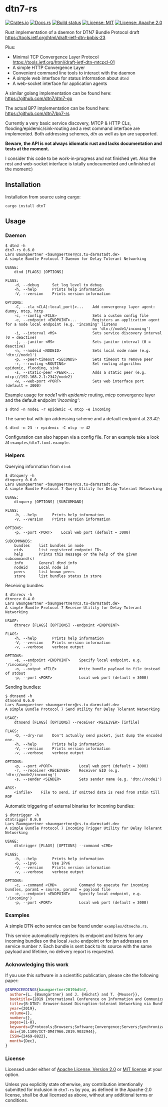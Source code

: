 # dtn7-rs

[![Crates.io](https://img.shields.io/crates/v/dtn7.svg)](https://crates.io/crates/dtn7)
[![Docs.rs](https://docs.rs/dtn7/badge.svg)](https://docs.rs/dtn7)
[![Build status](https://api.travis-ci.org/dtn7/dtn7-rs.svg?branch=master)](https://travis-ci.org/gh0st42/dtn7-rs)
[![License: MIT](https://img.shields.io/badge/License-MIT-blue.svg)](LICENSE-MIT)
[![License: Apache 2.0](https://img.shields.io/badge/License-Apache%202.0-blue.svg)](LICENSE-APACHE)

Rust implementation of a daemon for DTN7 Bundle Protocol draft https://tools.ietf.org/html/draft-ietf-dtn-bpbis-23

Plus:
* Minimal TCP Convergence Layer Protocol https://tools.ietf.org/html/draft-ietf-dtn-mtcpcl-01
* A simple HTTP Convergence Layer 
* Convenient command line tools to interact with the daemon
* A simple web interface for status information about `dtnd` 
* A web-socket interface for application agents

A similar golang implementation can be found here: https://github.com/dtn7/dtn7-go

The actual BP7 implementation can be found here: https://github.com/dtn7/bp7-rs

Currently a very basic service discovery, MTCP & HTTP CLs, flooding/epidemic/sink-routing and a rest command interface are implemented. Both addressing schemes, *dtn* as well as *ipn* are supported. 

**Beware, the API is not always idiomatic rust and lacks documentation and tests at the moment.**

I consider this code to be work-in-progress and not finished yet. Also the rest and web-socket interface is totally undocumented and unfinished at the moment:)

## Installation

Installation from source using cargo:
```
cargo install dtn7
```

## Usage

### Daemon

```
$ dtnd -h
dtn7-rs 0.6.0
Lars Baumgaertner <baumgaertner@cs.tu-darmstadt.de>
A simple Bundle Protocol 7 Daemon for Delay Tolerant Networking

USAGE:
    dtnd [FLAGS] [OPTIONS]

FLAGS:
    -d, --debug      Set log level to debug
    -h, --help       Prints help information
    -V, --version    Prints version information

OPTIONS:
    -C, --cla <CLA[:local_port]>...    Add convergency layer agent: dummy, mtcp, http
    -c, --config <FILE>                Sets a custom config file
    -e, --endpoint <ENDPOINT>...       Registers an application agent for a node local endpoint (e.g. 'incoming' listens
                                       on 'dtn://node1/incoming')
    -i, --interval <MS>                Sets service discovery interval (0 = deactive)
    -j, --janitor <MS>                 Sets janitor interval (0 = deactive)
    -n, --nodeid <NODEID>              Sets local node name (e.g. 'dtn://node1')
    -p, --peer-timeout <SECONDS>       Sets timeout to remove peer
    -r, --routing <ROUTING>            Set routing algorithm: epidemic, flooding, sink
    -s, --static-peer <PEER>...        Adds a static peer (e.g. mtcp://192.168.2.1:2342/node2)
    -w, --web-port <PORT>              Sets web interface port (default = 3000)
```

Example usage for *node1* with *epidemic* routing, *mtcp* convergence layer and the default endpoint *'incoming'*:
```
$ dtnd -n node1 -r epidemic -C mtcp -e incoming
```

The same but with ipn addressing scheme and a default endpoint at *23.42*:
```
$ dtnd -n 23 -r epidemic -C mtcp -e 42
```

Configuration can also happen via a config file. 
For an example take a look at `examples/dtn7.toml.example`.

### Helpers

Querying information from `dtnd`:
```
$ dtnquery -h
dtnquery 0.6.0
Lars Baumgaertner <baumgaertner@cs.tu-darmstadt.de>
A simple Bundle Protocol 7 Query Utility for Delay Tolerant Networking

USAGE:
    dtnquery [OPTIONS] [SUBCOMMAND]

FLAGS:
    -h, --help       Prints help information
    -V, --version    Prints version information

OPTIONS:
    -p, --port <PORT>    Local web port (default = 3000)

SUBCOMMANDS:
    bundles    list bundles in node
    eids       list registered endpoint IDs
    help       Prints this message or the help of the given subcommand(s)
    info       General dtnd info
    nodeid     Local node id
    peers      list known peers
    store      list bundles status in store
```

Receiving bundles: 
```
$ dtnrecv -h
dtnrecv 0.4.0
Lars Baumgaertner <baumgaertner@cs.tu-darmstadt.de>
A simple Bundle Protocol 7 Receive Utility for Delay Tolerant Networking

USAGE:
    dtnrecv [FLAGS] [OPTIONS] --endpoint <ENDPOINT>

FLAGS:
    -h, --help       Prints help information
    -V, --version    Prints version information
    -v, --verbose    verbose output

OPTIONS:
    -e, --endpoint <ENDPOINT>    Specify local endpoint, e.g. '/incoming')
    -o, --output <FILE>          Write bundle payload to file instead of stdout
    -p, --port <PORT>            Local web port (default = 3000)
```

Sending bundles:
```
$ dtnsend -h
dtnsend 0.6.0
Lars Baumgaertner <baumgaertner@cs.tu-darmstadt.de>
A simple Bundle Protocol 7 Send Utility for Delay Tolerant Networking

USAGE:
    dtnsend [FLAGS] [OPTIONS] --receiver <RECEIVER> [infile]

FLAGS:
    -D, --dry-run    Don't actually send packet, just dump the encoded one.
    -h, --help       Prints help information
    -V, --version    Prints version information
    -v, --verbose    verbose output

OPTIONS:
    -p, --port <PORT>            Local web port (default = 3000)
    -r, --receiver <RECEIVER>    Receiver EID (e.g. 'dtn://node2/incoming')
    -s, --sender <SENDER>        Sets sender name (e.g. 'dtn://node1')

ARGS:
    <infile>    File to send, if omitted data is read from stdin till EOF
```

Automatic triggering of external binaries for incoming bundles:
```
$ dtntrigger -h
dtntrigger 0.9.0
Lars Baumgaertner <baumgaertner@cs.tu-darmstadt.de>
A simple Bundle Protocol 7 Incoming Trigger Utility for Delay Tolerant Networking

USAGE:
    dtntrigger [FLAGS] [OPTIONS] --command <CMD>

FLAGS:
    -h, --help       Prints help information
    -6, --ipv6       Use IPv6
    -V, --version    Prints version information
    -v, --verbose    verbose output

OPTIONS:
    -c, --command <CMD>          Command to execute for incoming bundles, param1 = source, param2 = payload file
    -e, --endpoint <ENDPOINT>    Specify local endpoint, e.g. '/incoming')
    -p, --port <PORT>            Local web port (default = 3000)
```

### Examples

A simple DTN echo service can be found under `examples/dtnecho.rs`. 

This service automatically registers its endpoint and listens for any incoming bundles on the local `/echo` endpoint or for *ipn* addresses on service number `7`. 
Each bundle is sent back to its source with the same payload and lifetime, no delivery report is requested. 

### Acknowledging this work

If you use this software in a scientific publication, please cite the following paper:

```BibTeX
@INPROCEEDINGS{baumgaertner2019bdtn7,
  author={L. {Baumgärtner} and J. {Höchst} and T. {Meuser}},
  booktitle={2019 International Conference on Information and Communication Technologies for Disaster Management (ICT-DM)},
  title={B-DTN7: Browser-based Disruption-tolerant Networking via Bundle Protocol 7},
  year={2019},
  volume={},
  number={},
  pages={1-8},
  keywords={Protocols;Browsers;Software;Convergence;Servers;Synchronization;Wireless fidelity},
  doi={10.1109/ICT-DM47966.2019.9032944},
  ISSN={2469-8822},
  month={Dec},
}
```

### License

Licensed under either of <a href="LICENSE-APACHE">Apache License, Version 2.0</a> or <a href="LICENSE-MIT">MIT license</a> at your option.


Unless you explicitly state otherwise, any contribution intentionally submitted for inclusion in `dtn7-rs` by you, as defined in the Apache-2.0 license, shall be dual licensed as above, without any additional terms or conditions.
